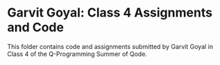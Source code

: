 # Garvit Goyal: Class 4 Assignments and Code
This folder contains code and assignments submitted by Garvit Goyal in Class 4 of the Q-Programming Summer of Qode.